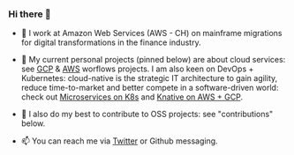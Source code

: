 ### Hi there 👋

- 🔭 I work at Amazon Web Services (AWS - CH) on mainframe migrations for digital transformations in the finance industry.

- 🔭 My current personal projects (pinned below) are about cloud services: see [GCP](https://github.com/didier-durand/gcp-workflows-on-github) & [AWS](https://github.com/didier-durand/aws-workflows-on-github) worflows projects. I am also keen on DevOps + Kubernetes: cloud-native is the strategic IT architecture to gain agility, reduce time-to-market and better compete in a software-driven world: check out [Microservices on K8s](https://github.com/didier-durand/microservices-on-cloud-kubernetes) and [Knative on AWS + GCP](https://github.com/didier-durand/knative-on-cloud-kubernetes). 

- 👯 I also do my best to contribute to OSS projects: see "contributions" below.

- 📫 You can reach me via [Twitter](https://twitter.com/didierdurand) or Github messaging.

<!--
**didier-durand/didier-durand** is a ✨ _special_ ✨ repository because its `README.md` (this file) appears on your GitHub profile.

Here are some ideas to get you started:

- 🔭 I’m currently working on ...
- 🌱 I’m currently learning ...
- 👯 I’m looking to collaborate on ...
- 🤔 I’m looking for help with ...
- 💬 Ask me about ...
- 📫 How to reach me: ...
- 😄 Pronouns: ...
- ⚡ Fun fact: ...
-->

